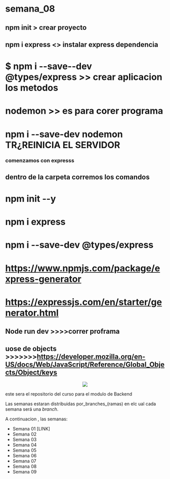 # semana_08
## npm init  > crear proyecto 
## npm i express  <> instalar express dependencia
# $ npm i --save--dev @types/express  >> crear aplicacion los metodos 
# nodemon >> es para corer programa
# npm i --save-dev nodemon   TR¿REINICIA EL SERVIDOR 

### comenzamos con expresss
## dentro de la carpeta corremos los comandos 
#  npm init --y
# npm i express
#  npm i --save-dev @types/express
# https://www.npmjs.com/package/express-generator 
# https://expressjs.com/en/starter/generator.html
## Node run dev >>>>correr proframa 
## uose de objects >>>>>>>https://developer.mozilla.org/en-US/docs/Web/JavaScript/Reference/Global_Objects/Object/keys
<p align ="center">
<img src="https://assets.website-files.com/624b2bd5b7be89e20392d489/624b37b08ca87609798e03a6_codigo-logo-blanco.svg">
</p>

este sera el repositorio del curso para el modulo de Backend

Las semanas estaran distribuidas por_branches_(ramas) en elc ual cada semana será una _branch_.

A continuacion , las semanas:

- Semana 01 [LINK]
- Semana 02
- Semana 03
- Semana 04
- Semana 05
- Semana 06
- Semana 07
- Semana 08
- Semana 09
